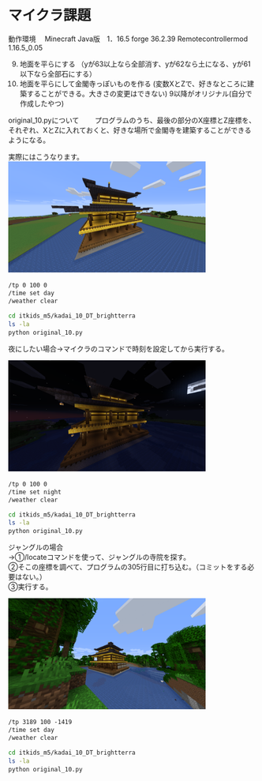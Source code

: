 # マイクラ課題

動作環境　
Minecraft Java版　1．16.5
forge 36.2.39
Remotecontrollermod 1.16.5_0.05

9. 地面を平らにする
（yが63以上なら全部消す、yが62なら土になる、yが61以下なら全部石にする）
10. 地面を平らにして金閣寺っぽいものを作る
(変数XとZで、好きなところに建築することができる。大きさの変更はできない)
9以降がオリジナル(自分で作成したやつ)

original_10.pyについて　　
プログラムのうち、最後の部分のX座標とZ座標を、それぞれ、XとZに入れておくと、好きな場所で金閣寺を建築することができるようになる。

実際にはこうなります。
[<img src="2023-08-15_17.09.26.png" width="400" >](2023-08-15_17.09.26.png)

```minecraft
/tp 0 100 0
/time set day
/weather clear
```

```bash
cd itkids_m5/kadai_10_DT_brightterra
ls -la
python original_10.py
```

夜にしたい場合→マイクラのコマンドで時刻を設定してから実行する。

[<img src="2023-08-19_12.55.10.png" width="400" >](2023-08-19_12.55.10.png)

```minecraft
/tp 0 100 0
/time set night
/weather clear
```

```bash
cd itkids_m5/kadai_10_DT_brightterra
ls -la
python original_10.py
```

ジャングルの場合  
→①/locateコマンドを使って、ジャングルの寺院を探す。  
 ②そこの座標を調べて、プログラムの305行目に打ち込む。（コミットをする必要はない。）  
 ③実行する。  

[<img src="2023-08-19_12.40.50.png" width="400" >](2023-08-19_12.40.50.png)

```minecraft
/tp 3189 100 -1419
/time set day
/weather clear
```

```bash
cd itkids_m5/kadai_10_DT_brightterra
ls -la
python original_10.py
```